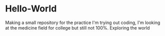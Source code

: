 # Hello-World
Making a small repository for the practice
I'm trying out coding, I'm looking at the medicine field for college but still not 100%. Exploring the world
